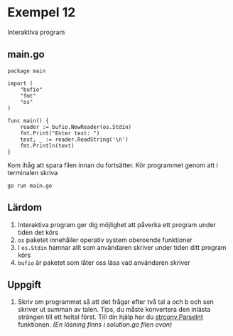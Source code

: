 # Exempel 12

Interaktiva program

## main.go

    package main

	import (
        "bufio"
        "fmt"
        "os"
	)

	func main() {
        reader := bufio.NewReader(os.Stdin)
        fmt.Print("Enter text: ")
        text, _ := reader.ReadString('\n')
        fmt.Println(text)
	}


Kom ihåg att spara filen innan du fortsätter. Kör programmet genom att i terminalen skriva

	go run main.go

## Lärdom

1. Interaktiva program ger dig möjlighet att påverka ett program under tiden det körs
1. `os` paketet innehåller operativ system oberoende funktioner
1. I `os.Stdin` hamnar allt som användaren skriver under tiden ditt program körs
1. `bufio` är paketet som låter oss läsa vad användaren skriver

## Uppgift

1. Skriv om programmet så att det frågar efter två tal a och b och sen skriver ut summan av talen. Tips, du måste konvertera den inlästa strängen till ett heltal först. Till din hjälp har du [strconv.ParseInt](https://golang.org/pkg/strconv/#ParseInt) funktionen. *(En lösning finns i solution.go filen ovan)*
